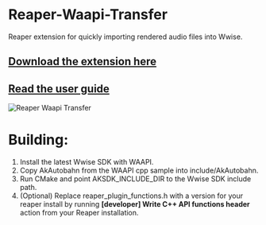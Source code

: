 # Reaper-Waapi-Transfer

Reaper extension for quickly importing rendered audio files into Wwise.

## [Download the extension here](https://github.com/karltechno/Reaper-Waapi-Transfer/releases)

## [Read the user guide](https://github.com/karltechno/Reaper-Waapi-Transfer/wiki/User-Guide)

![Reaper Waapi Transfer](http://i.imgur.com/5fqg5tO.png)

# Building: 
1. Install the latest Wwise SDK with WAAPI.
2. Copy AkAutobahn from the WAAPI cpp sample into include/AkAutobahn.
3. Run CMake and point AKSDK_INCLUDE_DIR to the Wwise SDK include path.
4. (Optional) Replace reaper_plugin_functions.h with a version for your reaper install by running **[developer] Write C++ API functions header** action from your Reaper installation.
